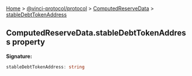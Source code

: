 [Home](./index.md) &gt; [@vinci-protocol/protocol](./protocol.md) &gt; [ComputedReserveData](./protocol.computedreservedata.md) &gt; [stableDebtTokenAddress](./protocol.computedreservedata.stabledebttokenaddress.md)

## ComputedReserveData.stableDebtTokenAddress property

<b>Signature:</b>

```typescript
stableDebtTokenAddress: string
```
